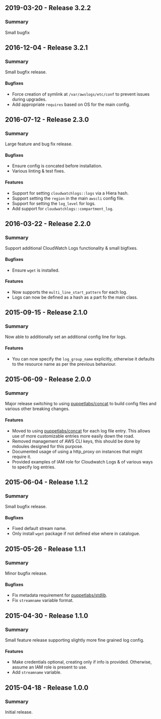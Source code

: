 ## 2019-03-20 - Release 3.2.2
### Summary
Small bugfix

## 2016-12-04 - Release 3.2.1
### Summary
Small bugfix release.

#### Bugfixes
- Force creation of symlink at `/var/awslogs/etc/conf` to prevent issues during upgrades.
- Add appropriate `requires` based on OS for the main config.

## 2016-07-12 - Release 2.3.0
### Summary
Large feature and bug fix release.

#### Bugfixes
- Ensure config is concated before installation.
- Various linting & test fixes.

#### Features
- Support for setting `cloudwatchlogs::logs` via a Hiera hash.
- Support setting the `region` in the main `awscli` config file.
- Support for setting the `log_level` for logs.
- Add support for `cloudwatchlogs::compartment_log`.

## 2016-03-22 - Release 2.2.0
### Summary
Support additional CloudWatch Logs functionality & small bigfixes.

#### Bugfixes
- Ensure `wget` is installed.

#### Features
- Now supports the `multi_line_start_pattern` for each log.
- Logs can now be defined as a hash as a part fo the main class.

## 2015-09-15 - Release 2.1.0
### Summary
Now able to additionally set an additional config line for logs.

#### Features
- You can now specify the `log_group_name` explicitly, otherwise it defaults to the resource name as per the previous behaviour.

## 2015-06-09 - Release 2.0.0
### Summary
Major release switching to using [puppetlabs/concat](https://forge.puppet.com/puppetlabs/concat) to build config files and various other breaking changes.

#### Features
- Moved to using [puppetlabs/concat](https://forge.puppet.com/puppetlabs/concat) for each log file entry. This allows use of more customizable entries more easily down the road.
- Removed management of AWS CLI keys, this should be done by mdoules designed for this purpose.
- Documented usage of using a http_proxy on instances that might require it.
- Provided examples of IAM role for Cloudwatch Logs & of various ways to specify log entries.

## 2015-06-04 - Release 1.1.2
### Summary
Small bugfix release.

#### Bugfixes
- Fixed default stream name.
- Only install `wget` package if not defined else where in catalogue.

## 2015-05-26 - Release 1.1.1
### Summary
Minor bugfix release.

#### Bugfixes
- Fix metadata requirement for [puppetlabs/stdlib](https://forge.puppet.com/puppetlabs/stdlib).
- Fix `streamname` variable format.

## 2015-04-30 - Release 1.1.0
### Summary
Small feature release supporting slightly more fine grained log config.

#### Features
- Make credentials optional, creating only if info is provided. Otherwise, assume an IAM role is present to use.
- Add `streamname` variable.

## 2015-04-18 - Release 1.0.0
### Summary
Initial release.
